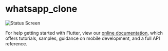 # whatsapp_clone



![Status Screen](https://i.ibb.co/bN503nt/Screenshot-1583525041.png)


For help getting started with Flutter, view our
[online documentation](https://flutter.dev/docs), which offers tutorials,
samples, guidance on mobile development, and a full API reference.
